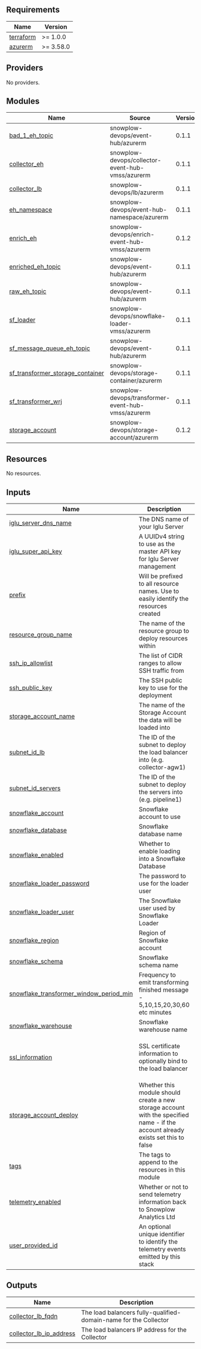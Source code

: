 ## Requirements

| Name | Version |
|------|---------|
| <a name="requirement_terraform"></a> [terraform](#requirement\_terraform) | >= 1.0.0 |
| <a name="requirement_azurerm"></a> [azurerm](#requirement\_azurerm) | >= 3.58.0 |

## Providers

No providers.

## Modules

| Name | Source | Version |
|------|--------|---------|
| <a name="module_bad_1_eh_topic"></a> [bad\_1\_eh\_topic](#module\_bad\_1\_eh\_topic) | snowplow-devops/event-hub/azurerm | 0.1.1 |
| <a name="module_collector_eh"></a> [collector\_eh](#module\_collector\_eh) | snowplow-devops/collector-event-hub-vmss/azurerm | 0.1.1 |
| <a name="module_collector_lb"></a> [collector\_lb](#module\_collector\_lb) | snowplow-devops/lb/azurerm | 0.1.1 |
| <a name="module_eh_namespace"></a> [eh\_namespace](#module\_eh\_namespace) | snowplow-devops/event-hub-namespace/azurerm | 0.1.1 |
| <a name="module_enrich_eh"></a> [enrich\_eh](#module\_enrich\_eh) | snowplow-devops/enrich-event-hub-vmss/azurerm | 0.1.2 |
| <a name="module_enriched_eh_topic"></a> [enriched\_eh\_topic](#module\_enriched\_eh\_topic) | snowplow-devops/event-hub/azurerm | 0.1.1 |
| <a name="module_raw_eh_topic"></a> [raw\_eh\_topic](#module\_raw\_eh\_topic) | snowplow-devops/event-hub/azurerm | 0.1.1 |
| <a name="module_sf_loader"></a> [sf\_loader](#module\_sf\_loader) | snowplow-devops/snowflake-loader-vmss/azurerm | 0.1.1 |
| <a name="module_sf_message_queue_eh_topic"></a> [sf\_message\_queue\_eh\_topic](#module\_sf\_message\_queue\_eh\_topic) | snowplow-devops/event-hub/azurerm | 0.1.1 |
| <a name="module_sf_transformer_storage_container"></a> [sf\_transformer\_storage\_container](#module\_sf\_transformer\_storage\_container) | snowplow-devops/storage-container/azurerm | 0.1.1 |
| <a name="module_sf_transformer_wrj"></a> [sf\_transformer\_wrj](#module\_sf\_transformer\_wrj) | snowplow-devops/transformer-event-hub-vmss/azurerm | 0.1.1 |
| <a name="module_storage_account"></a> [storage\_account](#module\_storage\_account) | snowplow-devops/storage-account/azurerm | 0.1.2 |

## Resources

No resources.

## Inputs

| Name | Description | Type | Default | Required |
|------|-------------|------|---------|:--------:|
| <a name="input_iglu_server_dns_name"></a> [iglu\_server\_dns\_name](#input\_iglu\_server\_dns\_name) | The DNS name of your Iglu Server | `string` | n/a | yes |
| <a name="input_iglu_super_api_key"></a> [iglu\_super\_api\_key](#input\_iglu\_super\_api\_key) | A UUIDv4 string to use as the master API key for Iglu Server management | `string` | n/a | yes |
| <a name="input_prefix"></a> [prefix](#input\_prefix) | Will be prefixed to all resource names. Use to easily identify the resources created | `string` | n/a | yes |
| <a name="input_resource_group_name"></a> [resource\_group\_name](#input\_resource\_group\_name) | The name of the resource group to deploy resources within | `string` | n/a | yes |
| <a name="input_ssh_ip_allowlist"></a> [ssh\_ip\_allowlist](#input\_ssh\_ip\_allowlist) | The list of CIDR ranges to allow SSH traffic from | `list(any)` | n/a | yes |
| <a name="input_ssh_public_key"></a> [ssh\_public\_key](#input\_ssh\_public\_key) | The SSH public key to use for the deployment | `string` | n/a | yes |
| <a name="input_storage_account_name"></a> [storage\_account\_name](#input\_storage\_account\_name) | The name of the Storage Account the data will be loaded into | `string` | n/a | yes |
| <a name="input_subnet_id_lb"></a> [subnet\_id\_lb](#input\_subnet\_id\_lb) | The ID of the subnet to deploy the load balancer into (e.g. collector-agw1) | `string` | n/a | yes |
| <a name="input_subnet_id_servers"></a> [subnet\_id\_servers](#input\_subnet\_id\_servers) | The ID of the subnet to deploy the servers into (e.g. pipeline1) | `string` | n/a | yes |
| <a name="input_snowflake_account"></a> [snowflake\_account](#input\_snowflake\_account) | Snowflake account to use | `string` | `""` | no |
| <a name="input_snowflake_database"></a> [snowflake\_database](#input\_snowflake\_database) | Snowflake database name | `string` | `""` | no |
| <a name="input_snowflake_enabled"></a> [snowflake\_enabled](#input\_snowflake\_enabled) | Whether to enable loading into a Snowflake Database | `bool` | `false` | no |
| <a name="input_snowflake_loader_password"></a> [snowflake\_loader\_password](#input\_snowflake\_loader\_password) | The password to use for the loader user | `string` | `""` | no |
| <a name="input_snowflake_loader_user"></a> [snowflake\_loader\_user](#input\_snowflake\_loader\_user) | The Snowflake user used by Snowflake Loader | `string` | `""` | no |
| <a name="input_snowflake_region"></a> [snowflake\_region](#input\_snowflake\_region) | Region of Snowflake account | `string` | `""` | no |
| <a name="input_snowflake_schema"></a> [snowflake\_schema](#input\_snowflake\_schema) | Snowflake schema name | `string` | `""` | no |
| <a name="input_snowflake_transformer_window_period_min"></a> [snowflake\_transformer\_window\_period\_min](#input\_snowflake\_transformer\_window\_period\_min) | Frequency to emit transforming finished message - 5,10,15,20,30,60 etc minutes | `number` | `5` | no |
| <a name="input_snowflake_warehouse"></a> [snowflake\_warehouse](#input\_snowflake\_warehouse) | Snowflake warehouse name | `string` | `""` | no |
| <a name="input_ssl_information"></a> [ssl\_information](#input\_ssl\_information) | SSL certificate information to optionally bind to the load balancer | <pre>object({<br>    enabled  = bool<br>    data     = string<br>    password = string<br>  })</pre> | <pre>{<br>  "data": "",<br>  "enabled": false,<br>  "password": ""<br>}</pre> | no |
| <a name="input_storage_account_deploy"></a> [storage\_account\_deploy](#input\_storage\_account\_deploy) | Whether this module should create a new storage account with the specified name - if the account already exists set this to false | `bool` | `true` | no |
| <a name="input_tags"></a> [tags](#input\_tags) | The tags to append to the resources in this module | `map(string)` | `{}` | no |
| <a name="input_telemetry_enabled"></a> [telemetry\_enabled](#input\_telemetry\_enabled) | Whether or not to send telemetry information back to Snowplow Analytics Ltd | `bool` | `true` | no |
| <a name="input_user_provided_id"></a> [user\_provided\_id](#input\_user\_provided\_id) | An optional unique identifier to identify the telemetry events emitted by this stack | `string` | `""` | no |

## Outputs

| Name | Description |
|------|-------------|
| <a name="output_collector_lb_fqdn"></a> [collector\_lb\_fqdn](#output\_collector\_lb\_fqdn) | The load balancers fully-qualified-domain-name for the Collector |
| <a name="output_collector_lb_ip_address"></a> [collector\_lb\_ip\_address](#output\_collector\_lb\_ip\_address) | The load balancers IP address for the Collector |
